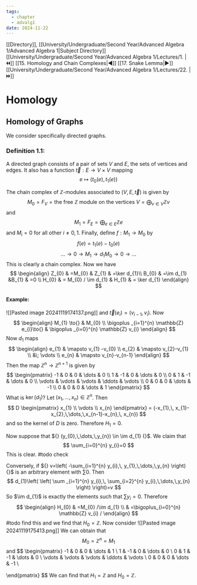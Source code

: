 ```yaml
---
tags:
  - chapter
  - advalg1
date: 2024-11-22
---
```

[[Directory]], [[University/Undergraduate/Second Year/Advanced Algebra 1/Advanced Algebra 1|Subject Directory]]
[[University/Undergraduate/Second Year/Advanced Algebra 1/Lectures/1. |🞀🞀]] [[15. Homology and Chain Complexes|◀]] [[17. Snake Lemma|▶]] [[University/Undergraduate/Second Year/Advanced Algebra 1/Lectures/22. |🞂🞂]]
# Homology
## Homology of Graphs 
We consider specifically directed graphs. 
### Definition 1.1:
A directed graph consists of a pair of sets $V$ and $E$, the sets of vertices and edges. It also has a function ${} \vec{t}:E\to{}V\times V {}$ mapping
$$
e \mapsto  (t_{0}(e),\, t_{1}(e))
$$

The chain complex of $\mathbb{Z} {}$-modules associated to ${} (V,\, E,\, \vec{t}) {}$ is given by
$$
M_{0}=F_{V}=\text{the free }\mathbb{Z} \text{ module on the vertices }V=\bigoplus_{v \in V} \mathbb{Z}v
$$
and
$$
M_{1}=F_{E}=\bigoplus_{e \in E}\mathbb{Z}e
$$
and ${} M_{i}=0 {}$ for all other ${} i\neq 0,\, 1 {}$. Finally, define $f:M_{1}\to{}M_{0} {}$ by
$$
f(e)=t_{1}(e)-t_{0}(e)
$$
$$
\dots \to{}0\to{}M_{1}\to{d_{1}}M_{0}\to{}0\to{}\dots 
$$
This is clearly a chain complex. Now we have
$$
\begin{align}
Z_{0} & =M_{0}  &   Z_{1} & =\ker d_{1}\\
B_{0} & =\im d_{1}    &B_{1} & =0 \\
H_{0} & = M_{0} / \im d_{1} & H_{1} & = \ker  d_{1}
\end{align}
$$
#### Example:
![[Pasted image 20241119174137.png]]
and ${} \vec{t}(e_{i})=(v_{i-1},\, v_{i}) {}$. Now
$$
\begin{align}
M_{1} \to{} & M_{0} \\
\bigoplus _{i=1}^{n} \mathbb{Z} e_{i}\to{} & \bigoplus _{i=0}^{n} \mathbb{Z} v_{i}
\end{align}
$$
Now $d_{1} {}$ maps
$$
\begin{align}
 e_{1}  & \mapsto v_{1} -v_{0}   \\
e_{2}  & \mapsto  v_{2}-v_{1} \\
 &\; \vdots  \\
e_{n}  & \mapsto  v_{n}-v_{n-1}
 \end{align}
$$
Then the map ${} \mathbb{Z}^{n}\to{}\mathbb{Z}^{n+1} {}$ is given by
$$
\begin{pmatrix}
-1 & 0 & 0 & \dots  & 0 \\
1 & -1 & 0 & \dots  & 0 \\
0 & 1 & -1 & \dots  & 0 \\
\vdots  & \vdots  & \vdots  & \ddots  & \vdots   \\
0 & 0 & 0 & \dots  & -1 \\
0 & 0 & 0 & \dots  & 1
\end{pmatrix}
$$
What is ${} \ker (d_{1}) {}$?
Let ${} (x_{1},\,\dots,\,x_{n}) \in \mathbb{Z}^{n} {}$. Then
$$
D \begin{pmatrix} x_{1} \\ \vdots  \\ x_{n} \end{pmatrix} = (-x_{1},\, x_{1}-x_{2},\,\dots,\,x_{n-1}-x_{n},\, x_{n})
$$
and so the kernel of $D$ is zero. Therefore ${} H_{1}=0 {}$.

Now suppose that ${} (y_{0},\,\dots,\,y_{n}) \in \im d_{1} {}$. We claim that 
$$
\sum_{i=0}^{n} y_{i}=0
$$
This is clear. #todo check

Conversely, if ${} v=\left( -\sum_{i=1}^{n} y_{i},\, y_{1},\,\dots,\,y_{n} \right) {}$ is an arbitrary element with ${} \sum 0 {}$. Then 
$$
d_{1}\left( \left( \sum _{i=1}^{n} y_{i},\, \sum_{i=2}^{n} y_{i},\,\dots,\,y_{n} \right) \right)=v
$$
So $\im d_{1}$ is exactly the elements such that ${} \sum y_{i}=0 {}$. Therefore 
$$
\begin{align}
H_{0} & =M_{0} /\im d_{1} \\
 & =\bigoplus_{i=0}^{n} \mathbb{Z} v_{i} / 
\end{align}
$$
#todo find this
and we find that $H_{0}=\mathbb{Z} {}$. 
Now consider
![[Pasted image 20241119175413.png]]
We can obtain that
$$
M_{0}=\mathbb{Z}^{n}=M_{1}
$$
and
$$
\begin{pmatrix}
-1 & 0 & 0 & \dots  & 1 \\
1 & -1 & 0 & \dots  & 0 \\
0 & 1 & -1 & \dots  & 0 \\
\vdots  & \vdots  & \vdots  & \ddots  & \vdots   \\
0 & 0 & 0 & \dots  & -1 \\

\end{pmatrix}
$$
We can find that $H_{1}=\mathbb{Z} {}$ and $H_{0}=\mathbb{Z} {}$. 